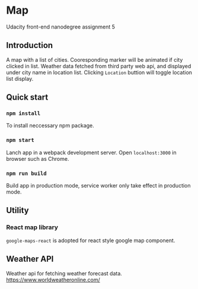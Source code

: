 # Map

Udacity front-end nanodegree assignment 5

## Introduction

A map with a list of cities. Cooresponding marker will be animated if city clicked in list.
Weather data fetched from third party web api, and displayed under city name in location list.
Clicking `Location` buttion will toggle location list display.

## Quick start

### `npm install`

To install neccessary npm package.

### `npm start`

Lanch app in a webpack development server. Open `localhost:3000` in browser such as Chrome.

### `npm run build`

Build app in production mode, service worker only take effect in production mode.

## Utility

### React map library

`google-maps-react` is adopted for react style google map component.

## Weather API

Weather api for fetching weather forecast data.
https://www.worldweatheronline.com/
